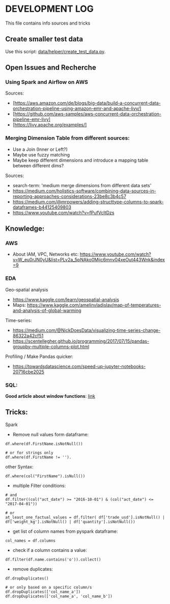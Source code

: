 # DEVELOPMENT LOG

This file contains info sources and tricks

## Create smaller test data

Use this script: [data/helper/create_test_data.py](data/helper/create_test_data.py).

## Open Issues and Recherche

### Using Spark and Airflow on AWS

Sources:
* [https://aws.amazon.com/de/blogs/big-data/build-a-concurrent-data-orchestration-pipeline-using-amazon-emr-and-apache-livy/]
* [https://github.com/aws-samples/aws-concurrent-data-orchestration-pipeline-emr-livy]
* [https://livy.apache.org/examples/]


### Merging Dimension Table from different sources:
* Use a Join (Inner or Left?)
* Maybe use fuzzy matching
* Maybe keep different dimensions and introduce a mapping table between different dims?

Sources:
* search-term: 'medium merge dimensions from different data sets'
* https://medium.com/holistics-software/combining-data-sources-in-reporting-approaches-considerations-23be8c3b4c57
* https://medium.com/@mrpowers/adding-structtype-columns-to-spark-dataframes-b44125409803
* https://www.youtube.com/watch?v=fPufVcItDzs

## Knowledge:

### AWS
* About IAM, VPC, Networks etc: https://www.youtube.com/watch?v=W_eu0rJN0yU&list=PLv2a_5pNAko0Mijc6mnv04xeOut443Wnk&index=9


### EDA
Geo-spatial analysis
* https://www.kaggle.com/learn/geospatial-analysis
* Maps: https://www.kaggle.com/amelinvladislav/map-of-temperatures-and-analysis-of-global-warming

Time-series:
* https://medium.com/@NickDoesData/visualizing-time-series-change-86322a42cf51
* https://scentellegher.github.io/programming/2017/07/15/pandas-groupby-multiple-columns-plot.html

Profiling / Make Pandas quicker:
* https://towardsdatascience.com/speed-up-jupyter-notebooks-20716cbe2025


### SQL:

**Good article about window functions**: [link](https://spin.atomicobject.com/2016/03/12/select-top-n-per-group-postgresql/)

## Tricks:

Spark
* Remove null values form dataframe:
```
df.where(df.FirstName.isNotNull())

# or for strings only  
df.where(df.FirstName != '').
``` 

other Syntax:
```
df.where(col("FirstName").isNull())
```

* multiple Filter conditions:
```
# and
df.filter((col("act_date") >= "2016-10-01") & (col("act_date") <= "2017-04-01"))

# or
at_least_one_factual_values = df.filter( df['trade_usd'].isNotNull() | df['weight_kg'].isNotNull() | df['quantity'].isNotNull())
```

* get list of column names from pyspark dataframe:
```
col_names = df.columns
```

*  check if a column contains a value:
```
df.filter(df.name.contains('o')).collect()
```

* remove duplicates:
```
df.dropDuplicates()

# or only based on a specific column/s
df.dropDuplicates(['col_name_a'])
df.dropDuplicates(['col_name_a', 'col_name_b'])
```